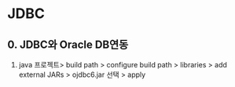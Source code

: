 # JDBC

## 0. JDBC와  Oracle DB연동

1. java 프로젝트> build path >  configure build path >  libraries > add external JARs >  ojdbc6.jar 선택 > apply

